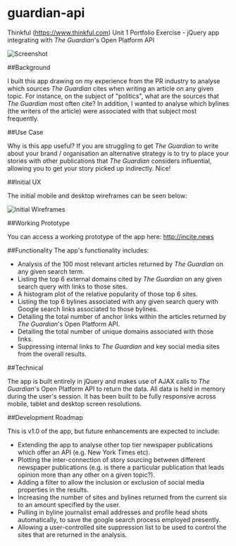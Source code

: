 # guardian-api
Thinkful (https://www.thinkful.com) Unit 1 Portfolio Exercise - jQuery app integrating with *The Guardian*'s Open Platform API

![Screenshot](http://jonwade.digital/github-images/incite-news-screenshot.png)

##Background

I built this app drawing on my experience from the PR industry to analyse which sources *The Guardian* cites when writing an article on any given topic. For instance, on the subject of "politics", what are the sources that *The Guardian* most often cite? In addition, I wanted to analyse which bylines (the writers of the article) were associated with that subject most frequently.

##Use Case

Why is this app useful? If you are struggling to get *The Guardian* to write about your brand / organisation an alternative strategy is to try to place your stories with other publications that *The Guardian* considers influential, allowing you to get your story picked up indirectly. Nice!

##Initial UX

The initial mobile and desktop wireframes can be seen below:

![Initial Wireframes](http://jonwade.digital/github-images/guardian-api-image.jpg)

##Working Prototype

You can access a working prototype of the app here: http://incite.news

##Functionality
The app's functionality includes:

* Analysis of the 100 most relevant articles returned by *The Guardian* on any given search term.
* Listing the top 6 external domains cited by *The Guardian* on any given search query with links to those sites.
* A histogram plot of the relative popularity of those top 6 sites.
* Listing the top 6 bylines associated with any given search query with Google search links associated to those bylines.
* Detailing the total number of anchor links within the articles returned by *The Guardian*'s Open Platform API.
* Detailing the total number of unique domains associated with those links.
* Suppressing internal links to *The Guardian* and key social media sites from the overall results.

##Technical

The app is built entirely in jQuery and makes use of AJAX calls to *The Guardian*'s Open Platform API to return the data. All data is held in memory during the user's session. It has been built to be fully responsive across mobile, tablet and desktop screen resolutions.

##Development Roadmap

This is v1.0 of the app, but future enhancements are expected to include:

* Extending the app to analyse other top tier newspaper publications which offer an API (e.g. New York Times etc).
* Plotting the inter-connection of story sourcing between different newspaper publications (e.g. is there a particular publication that leads opinion more than any other on a given topic?).
* Adding a filter to allow the inclusion or exclusion of social media properties in the results.
* Increasing the number of sites and bylines returned from the current six to an amount specified by the user.
* Pulling in byline journalist email addresses and profile head shots automatically, to save the google search process employed presently.
* Allowing a user-controlled site suppression list to be used to control the sites that are returned in the analysis.
